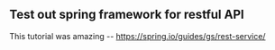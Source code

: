 ## Test out spring framework for restful API

This tutorial was amazing -- https://spring.io/guides/gs/rest-service/